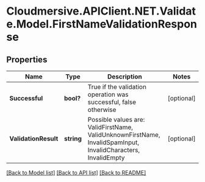 # Cloudmersive.APIClient.NET.Validate.Model.FirstNameValidationResponse
## Properties

Name | Type | Description | Notes
------------ | ------------- | ------------- | -------------
**Successful** | **bool?** | True if the validation operation was successful, false otherwise | [optional] 
**ValidationResult** | **string** | Possible values are: ValidFirstName, ValidUnknownFirstName, InvalidSpamInput, InvalidCharacters, InvalidEmpty | [optional] 

[[Back to Model list]](../README.md#documentation-for-models) [[Back to API list]](../README.md#documentation-for-api-endpoints) [[Back to README]](../README.md)

